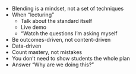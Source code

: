 * Blending is a mindset, not a set of techniques
* When “lecturing”
    * Talk about the standard itself
    * Live demo
    * “Watch the questions I’m asking myself
* Be outcomes-driven, not content-driven
* Data-driven
* Count mastery, not mistakes
* You don’t need to show students the whole plan
* Answer “Why are we doing this?”

